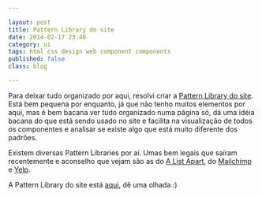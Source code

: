 ```yaml
---

layout: post
title: Pattern Library do site
date: 2014-02-17 23:40
category: ui
tags: html css design web component components
published: false
class: blog

---
```


Para deixar tudo organizado por aqui, resolvi criar a [Pattern Library do site](http://andrel.me/pattern-library). Está bem pequena por enquanto, já que não tenho muitos elementos por aqui, mas é bem bacana ver tudo organizado numa página só, dá uma idéia bacana do que está sendo usado no site e facilita na visualização de todos os componentes e analisar se existe algo que está muito diferente dos padrões.

Existem diversas Pattern Libraries por aí. Umas bem legais que saíram recentemente e aconselho que vejam são as do [A List Apart](http://patterns.alistapart.com/), do [Mailchimp](https://ux.mailchimp.com/patterns) e [Yelp](http://www.yelp.com/styleguide).

A Pattern Library do site está [aqui](http://andrel.me/pattern-library), dê uma olhada :)